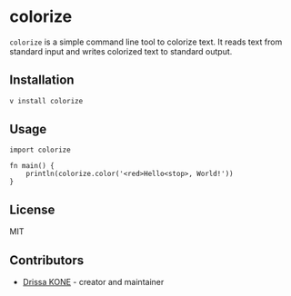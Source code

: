 # colorize
`colorize` is a simple command line tool to colorize text. It reads text from standard input and writes colorized text to standard output.

## Installation
```bash
v install colorize
```

## Usage
```vlang
import colorize

fn main() {
    println(colorize.color('<red>Hello<stop>, World!'))
}
```

## License
MIT

## Contributors
- [Drissa KONE](https://github.com/disco07) - creator and maintainer

